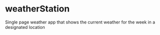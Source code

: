 # weatherStation
Single page weather app that shows the current weather for the week in a designated location
